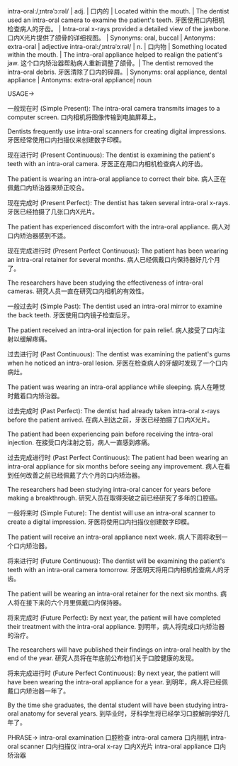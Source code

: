 intra-oral:/ˌɪntrəˈɔːrəl/ | adj. | 口内的 | Located within the mouth. |  The dentist used an intra-oral camera to examine the patient's teeth. 牙医使用口内相机检查病人的牙齿。 |  Intra-oral x-rays provided a detailed view of the jawbone. 口内X光片提供了颌骨的详细视图。 | Synonyms:  oral, buccal | Antonyms: extra-oral | adjective
intra-oral:/ˌɪntrəˈɔːrəl/ | n. | 口内物 | Something located within the mouth. |  The intra-oral appliance helped to realign the patient's jaw.  这个口内矫治器帮助病人重新调整了颌骨。| The dentist removed the intra-oral debris. 牙医清除了口内的碎屑。| Synonyms: oral appliance, dental appliance | Antonyms: extra-oral appliance| noun


USAGE->

一般现在时 (Simple Present):
The intra-oral camera transmits images to a computer screen. 口内相机将图像传输到电脑屏幕上。

Dentists frequently use intra-oral scanners for creating digital impressions. 牙医经常使用口内扫描仪来创建数字印模。


现在进行时 (Present Continuous):
The dentist is examining the patient's teeth with an intra-oral camera. 牙医正在用口内相机检查病人的牙齿。

The patient is wearing an intra-oral appliance to correct their bite. 病人正在佩戴口内矫治器来矫正咬合。


现在完成时 (Present Perfect):
The dentist has taken several intra-oral x-rays. 牙医已经拍摄了几张口内X光片。

The patient has experienced discomfort with the intra-oral appliance. 病人对口内矫治器感到不适。


现在完成进行时 (Present Perfect Continuous):
The patient has been wearing an intra-oral retainer for several months. 病人已经佩戴口内保持器好几个月了。

The researchers have been studying the effectiveness of intra-oral cameras. 研究人员一直在研究口内相机的有效性。


一般过去时 (Simple Past):
The dentist used an intra-oral mirror to examine the back teeth. 牙医使用口内镜子检查后牙。

The patient received an intra-oral injection for pain relief. 病人接受了口内注射以缓解疼痛。


过去进行时 (Past Continuous):
The dentist was examining the patient's gums when he noticed an intra-oral lesion. 牙医在检查病人的牙龈时发现了一个口内病灶。

The patient was wearing an intra-oral appliance while sleeping. 病人在睡觉时戴着口内矫治器。


过去完成时 (Past Perfect):
The dentist had already taken intra-oral x-rays before the patient arrived. 在病人到达之前，牙医已经拍摄了口内X光片。

The patient had been experiencing pain before receiving the intra-oral injection. 在接受口内注射之前，病人一直感到疼痛。


过去完成进行时 (Past Perfect Continuous):
The patient had been wearing an intra-oral appliance for six months before seeing any improvement. 病人在看到任何改善之前已经佩戴了六个月的口内矫治器。

The researchers had been studying intra-oral cancer for years before making a breakthrough.  研究人员在取得突破之前已经研究了多年的口腔癌。


一般将来时 (Simple Future):
The dentist will use an intra-oral scanner to create a digital impression. 牙医将使用口内扫描仪创建数字印模。

The patient will receive an intra-oral appliance next week. 病人下周将收到一个口内矫治器。


将来进行时 (Future Continuous):
The dentist will be examining the patient's teeth with an intra-oral camera tomorrow. 牙医明天将用口内相机检查病人的牙齿。

The patient will be wearing an intra-oral retainer for the next six months. 病人将在接下来的六个月里佩戴口内保持器。


将来完成时 (Future Perfect):
By next year, the patient will have completed their treatment with the intra-oral appliance. 到明年，病人将完成口内矫治器的治疗。

The researchers will have published their findings on intra-oral health by the end of the year.  研究人员将在年底前公布他们关于口腔健康的发现。


将来完成进行时 (Future Perfect Continuous):
By next year, the patient will have been wearing the intra-oral appliance for a year. 到明年，病人将已经佩戴口内矫治器一年了。

By the time she graduates, the dental student will have been studying intra-oral anatomy for several years. 到毕业时，牙科学生将已经学习口腔解剖学好几年了。



PHRASE->
intra-oral examination 口腔检查
intra-oral camera 口内相机
intra-oral scanner 口内扫描仪
intra-oral x-ray 口内X光片
intra-oral appliance 口内矫治器

